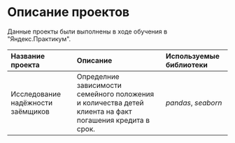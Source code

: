 # Описание проектов

Данные проекты были выполнены в ходе обучения в "Яндекс.Практикум".

| Название проекта | Описание | Используемые библиотеки | 
| :---------------------- | :---------------------- | :---------------------- |
| Исследование надёжности заёмщиков | Определние зависимости семейного положения и количества детей клиента на факт погашения кредита в срок. | *pandas*, *seaborn* |

